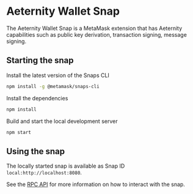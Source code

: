 # Aeternity Wallet Snap

The Aeternity Wallet Snap is a MetaMask extension that has Aeternity capabilities such as public key derivation, transaction signing, message signing.

## Starting the snap

Install the latest version of the Snaps CLI

```bash
npm install -g @metamask/snaps-cli
```

Install the dependencies

```bash
npm install
```

Build and start the local development server

```bash
npm start
```

## Using the snap

The locally started snap is available as Snap ID `local:http://localhost:8080`.

See the [RPC API](./RPC.md) for more information on how to interact with the snap.
